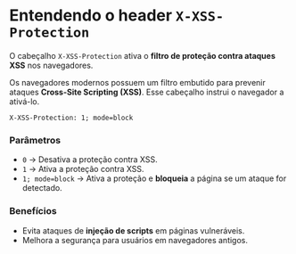 # Entendendo o header `X-XSS-Protection`

O cabeçalho `X-XSS-Protection` ativa o **filtro de proteção contra ataques XSS** nos navegadores.

Os navegadores modernos possuem um filtro embutido para prevenir ataques **Cross-Site Scripting (XSS)**. Esse cabeçalho instrui o navegador a ativá-lo.

```http
X-XSS-Protection: 1; mode=block
```

### Parâmetros

- `0` → Desativa a proteção contra XSS.
- `1` → Ativa a proteção contra XSS.
- `1; mode=block` → Ativa a proteção e **bloqueia** a página se um ataque for detectado.

### Benefícios

- Evita ataques de **injeção de scripts** em páginas vulneráveis.  
- Melhora a segurança para usuários em navegadores antigos.  